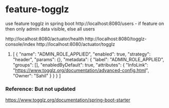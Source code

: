 # feature-togglz
use feature togglz in spring boot
http://localhost:8080/users - if feature on then only admin data visible, else all users

http://localhost:8080/actuator/health
http://localhost:8080/togglz-console/index
http://localhost:8080/actuator/togglz
1.  [
    {
    "name": "ADMIN_ROLE_APPLIED",
    "enabled": true,
    "strategy": "header",
    "params": {},
    "metadata": {
    "label": "ADMIN_ROLE_APPLIED",
    "groups": [],
    "enabledByDefault": true,
    "attributes": {
    "InfoLink": "https://www.togglz.org/documentation/advanced-config.html",
    "Owner": "Sahil"
    }
    }
    }
    ]

### Reference: But not updated
https://www.togglz.org/documentation/spring-boot-starter


